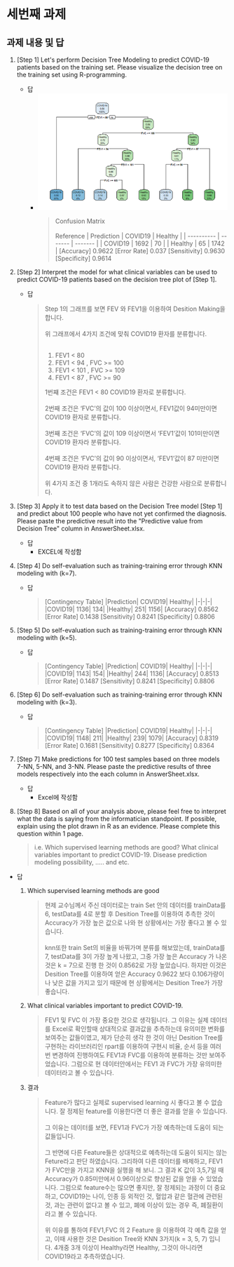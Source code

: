 # 세번째 과제

## 과제 내용 및 답

1. [Step 1] Let's perform Decision Tree Modeling to predict COVID-19 patients based on the training set. Please visualize the decision tree on the training set using R-programming.

   - 답
     - ![](./img/DesitionTree.png)
       > Confusion Matrix<br/><br/>
       > Reference
       > | Prediction | COVID19 | Healthy |
       > | ---------- | ------- | ------- |
       > | COVID19 | 1692 | 70 |
       > | Healthy | 65 | 1742 |
       > [Accuracy] 0.9622
       > [Error Rate] 0.037
       > [Sensitivity] 0.9630
       > [Specificity] 0.9614

1. [Step 2] Interpret the model for what clinical variables can be used to predict COVID-19 patients based on the decision tree plot of [Step 1].

   - 답

     > Step 1의 그래프를 보면 FEV 와 FEV1을 이용하여 Desition Making을 합니다.<br/><br/>위 그래프에서 4가지 조건에 맞춰 COVID19 환자를 분류합니다.<br/><br/>
     >
     > 1. FEV1 < 80
     > 2. FEV1 < 94 , FVC >= 100
     > 3. FEV1 < 101 , FVC >= 109
     > 4. FEV1 < 87 , FVC >= 90
     >
     > 1번쨰 조건은 FEV1 < 80 COVID19 환자로 분류합니다.<br/><br/>2번째 조건은 ‘FVC’의 값이 100 이상이면서, FEV1값이 94미만이면 COVID19 환자로 분류합니다.<br/><br/>3번째 조건은 ‘FVC’의 값이 109 이상이면서 ‘FEV1’값이 101미만이면 COVID19 환자라 분류합니다.<br/><br/>4번째 조건은 ‘FVC’의 값이 90 이상이면서, ‘FEV1’값이 87 미만이면 COVID19 환자라 분류합니다.<br/><br/>위 4가지 조건 중 1개라도 속하지 않은 사람은 건강한 사람으로 분류합니다.

1. [Step 3] Apply it to test data based on the Decision Tree model [Step 1] and predict about 100 people who have not yet confirmed the diagnosis. Please paste the predictive result into the "Predictive value from Decision Tree" column in AnswerSheet.xlsx.

   - 답
     - EXCEL에 작성함

1. [Step 4] Do self-evaluation such as training-training error through KNN modeling with (k=7).

   - 답
     > [Contingency Table]
     > |Prediction| COVID19| Healthy|
     > |-|-|-|
     > |COVID19| 1136| 134|
     > |Healthy| 251| 1156|
     > [Accuracy] 0.8562
     > [Error Rate] 0.1438
     > [Sensitivity] 0.8241
     > [Specificity] 0.8806

1. [Step 5] Do self-evaluation such as training-training error through KNN modeling with (k=5).

   - 답
     > [Contingency Table]
     > |Prediction| COVID19| Healthy|
     > |-|-|-|
     > |COVID19| 1143| 154|
     > |Healthy| 244| 1136|
     > [Accuracy] 0.8513
     > [Error Rate] 0.1487
     > [Sensitivity] 0.8241
     > [Specificity] 0.8806

1. [Step 6] Do self-evaluation such as training-training error through KNN modeling with (k=3).

   - 답
     > [Contingency Table]
     > |Prediction| COVID19| Healthy|
     > |-|-|-|
     > |COVID19| 1148| 211|
     > |Healthy| 239| 1079|
     > [Accuracy] 0.8319
     > [Error Rate] 0.1681
     > [Sensitivity] 0.8277
     > [Specificity] 0.8364

1. [Step 7] Make predictions for 100 test samples based on three models 7-NN, 5-NN, and 3-NN. Please paste the predictive results of three models respectively into the each column in AnswerSheet.xlsx.

   - 답
     - Excel에 작성함

1. [Step 8] Based on all of your analysis above, please feel free to interpret what the data is saying from the informatician standpoint. If possible, explain using the plot drawn in R as an evidence. Please complete this question within 1 page.
   > i.e. Which supervised learning methods are good? What clinical variables important to predict COVID-19. Disease prediction modeling possibility, ….. and etc.

- 답

  1. Which supervised learning methods are good
     > 현제 교수님께서 주신 데이터로는 train Set 안의 데이터를 trainData를 6, testData를 4로 분할 후 Desition Tree를 이용하여 추측한 것이 Accuracy가 가장 높은 값으로 나와 현 상황에서는 가장 좋다고 볼 수 있습니다.<br/><br/>knn또한 train Set의 비율을 바꿔가며 분류를 해보았는데, trainData를 7, testData를 3이 가장 높게 나왔고, 그중 가장 높은 Accuracy 가 나온 것은 k = 7으로 진행 한 것이 0.8562로 가장 높았습니다. 하지만 이것은 Desition Tree를 이용하여 얻은 Accuracy 0.9622 보다 0.106가량이나 낮은 값을 가지고 있기 때문에 현 상황에서는 Desition Tree가 가장 좋습니다.
  1. What clinical variables important to predict COVID-19.

     > FEV1 및 FVC 이 가장 중요한 것으로 생각됩니다. 그 이유는 실제 데이터를 Excel로 확인할때 상대적으로 결과값을 추측하는데 유의미한 변화를 보여주는 값들이였고, 제가 단순히 생각 한 것이 아닌 Desition Tree를 구현하는 라이브러리인 rpart를 이용하여 구현시 비율, 순서 등을 여러 번 변경하여 진행하여도 FEV1과 FVC를 이용하여 분류하는 것만 보여주었습니다. 그럼으로 현 데이터안에서는 FEV1 과 FVC가 가장 유의미한 데이터라고 볼 수 있습니다.

  1. 결과
     > Feature가 많다고 실제로 supervised learning 시 좋다고 볼 수 없습니다. 잘 정제된 feature를 이용한다면 더 좋은 결과를 얻을 수 있습니다.<br/><br/>그 이유는 데이터를 보면, FEV1과 FVC가 가장 예측하는데 도움이 되는 값들입니다.<br/><br/>그 반면에 다른 Feature들은 상대적으로 예측하는데 도움이 되지는 않는 Feture라고 판단 하였습니다. 그리하여 다른 데이터를 배제하고, FEV1가 FVC만을 가지고 KNN을 실행을 해 보니. 그 결과 K 값이 3,5,7일 때 Accuracy가 0.85미만에서 0.96이상으로 향상된 값을 얻을 수 있었습니다. 그럼으로 feature수는 많으면 좋지만, 잘 정제되는 과정이 더 중요하고, COVID19는 나이, 인종 등 외적인 것, 혈압과 같은 혈관에 관련된 것, 과는 관련이 없다고 볼 수 있고, 폐에 이상이 있는 경우 즉, 폐질환이라고 볼 수 있습니다.<br/><br/>위 이유를 통하여 FEV1,FVC 의 2 Feature 을 이용하여 각 예측 값을 얻고, 이때 사용한 것은 Desition Tree와 KNN 3가지(k = 3, 5, 7) 입니다. 4개중 3개 이상이 Healthy라면 Healthy, 그것이 아니라면 COVID19라고 추측하였습니다.
